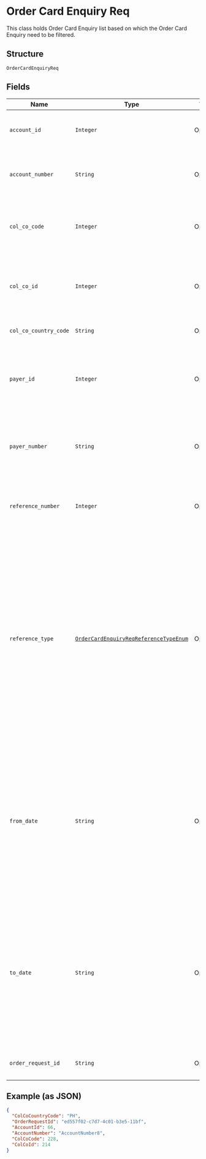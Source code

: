 
# Order Card Enquiry Req

This class holds Order Card Enquiry list based on which the Order Card Enquiry need to be filtered.

## Structure

`OrderCardEnquiryReq`

## Fields

| Name | Type | Tags | Description |
|  --- | --- | --- | --- |
| `account_id` | `Integer` | Optional | Account ID of the customer.<br/> Optional if AccountNumber is passed, else mandatory. <br/> This input is a search criterion, if given. |
| `account_number` | `String` | Optional | Account Number of the customer.<br/> Optional if AccountId is passed, else mandatory.<br/> This input is a search criterion, if given. |
| `col_co_code` | `Integer` | Optional | Collecting Company Code (Shell Code) of the selected payer. <br /><br>Optional – when ‘ReferenceNumber’ is provided.<br /> |
| `col_co_id` | `Integer` | Optional | Collecting Company Id (in ) of the selected payer. <br /><br>Optional – when ‘ReferenceNumber’ is provided. Else, either ‘ColCoId’ or ‘ColCoCode’ is mandatory.<br /> |
| `col_co_country_code` | `String` | Optional | ISO 3166 Alpha-2 Country Code for the customer and card owning country. |
| `payer_id` | `Integer` | Optional | Payer Id (i.e. Customer Id of the Payment Customer) of the selected payer.<br /><br>Optional – when ‘ReferenceNumber’ is provided. Else, either ‘PayerId’ or ‘PayerNumber’ is mandatory. |
| `payer_number` | `String` | Optional | Payer Number of the selected payer.<br /><br>Optional – when ‘ReferenceNumber’ is provided. Else, either ‘PayerId’ or ‘PayerNumber’ is mandatory. |
| `reference_number` | `Integer` | Optional | Reference number of the Card Order/ Bulk Card Order/ Order Card Request.<br /><br>Mandatory when ColCo and Payer fields are not provided. Else, optional. |
| `reference_type` | [`OrderCardEnquiryReqReferenceTypeEnum`](../../doc/models/order-card-enquiry-req-reference-type-enum.md) | Optional | Type of the reference number provided.<br /><br>Mandatory if ReferenceNumber is provided. Else optional.<br /><br>Allowed Values:<br /><br>1=Main Reference(Main Order Reference Number returned in the output of Card/OrderCard service. <br /><br>2=Order Card Reference (Reference number for each individual card in the order submitted via Card/OrderCard service. <br /><br>3=Bulk Order Card Reference (Reference number returned in the response of bulkcardinterface /UploadOrderCardTemplate. ) |
| `from_date` | `String` | Optional | Card Orders from Date/Time.<br /><br>Optional.<br /><br>Value should be with in last 7 days<br /><br>This field is ignored if ReferenceNumber is provided <br /><br>This field is optional when not provided and ReferenceNumber is null or empty then the value should be set to D-7(Where D is current date)<br /><br>Format: yyyyMMdd |
| `to_date` | `String` | Optional | Card Order to Date/Time<br /><br>Optional<br /><br>Value should be with in last 7 days<br /><br>This field is ignored if ReferenceNumber is provided <br /><br>This field is optional when not provided and ReferenceNumber is null or empty then the value should be set to current date<br /><br>Format: yyyyMMdd |
| `order_request_id` | `String` | Optional | Client provided Unique Id of the original Order Card request, the status of which is enquired by this API |

## Example (as JSON)

```json
{
  "ColCoCountryCode": "PH",
  "OrderRequestId": "ed557f02-c7d7-4c01-b3e5-11bf",
  "AccountId": 66,
  "AccountNumber": "AccountNumber8",
  "ColCoCode": 228,
  "ColCoId": 214
}
```

